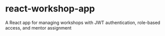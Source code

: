 # react-workshop-app
A React app for managing workshops with JWT authentication, role-based access, and mentor assignment
